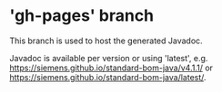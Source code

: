 # 'gh-pages' branch

This branch is used to host the generated Javadoc.

Javadoc is available per version or using 'latest', e.g. <https://siemens.github.io/standard-bom-java/v4.1.1/>
or <https://siemens.github.io/standard-bom-java/latest/>.

